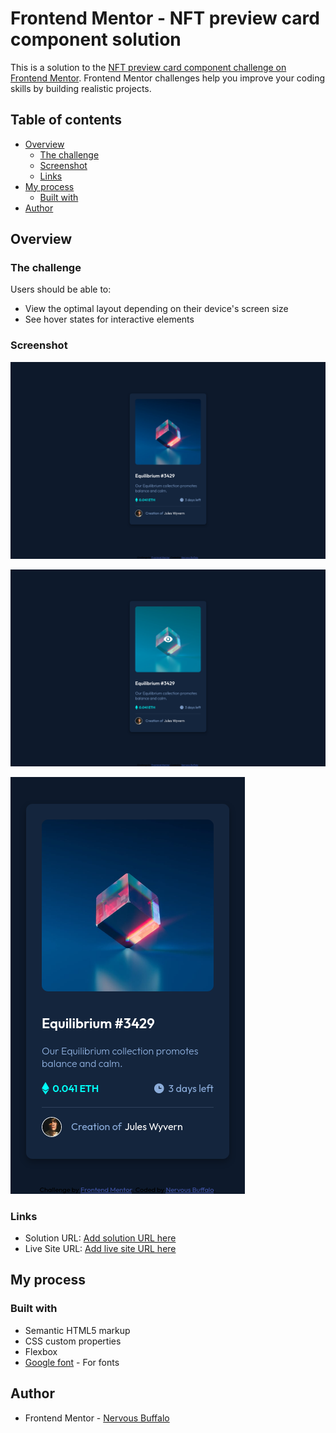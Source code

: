 # Frontend Mentor - NFT preview card component solution

This is a solution to the [NFT preview card component challenge on Frontend Mentor](https://www.frontendmentor.io/challenges/nft-preview-card-component-SbdUL_w0U). Frontend Mentor challenges help you improve your coding skills by building realistic projects. 

## Table of contents

- [Overview](#overview)
  - [The challenge](#the-challenge)
  - [Screenshot](#screenshot)
  - [Links](#links)
- [My process](#my-process)
  - [Built with](#built-with)
- [Author](#author)

## Overview

### The challenge

Users should be able to:

- View the optimal layout depending on their device's screen size
- See hover states for interactive elements

### Screenshot

![](./Screenshot_desktop.png)

![](./Screenshot_hover.png)

![](./Screenshot_mobile.png)

### Links

- Solution URL: [Add solution URL here](https://github.com/mathieuc22/nft-preview-card-component)
- Live Site URL: [Add live site URL here](https://mathieuc22.github.io/nft-preview-card-component/)

## My process

### Built with

- Semantic HTML5 markup
- CSS custom properties
- Flexbox
- [Google font](https://fonts.googleapis.com) - For fonts

## Author

- Frontend Mentor - [Nervous Buffalo](https://www.frontendmentor.io/profile/mathieuc22)
